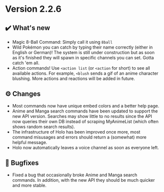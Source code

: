 # Version 2.2.6

## ✔️ What's new

- Magic 8-Ball Command: Simply call it using `8ball`
- Wild Pokémon you can catch by typing their name correctly (either in English or German)! The system is still under construction but as soon as it's finished they will spawn in specific channels you can set. Gotta catch 'em all.
- Action commands! Use `<action list` (or `<action` for short) to see all available actions. For example, `<blush` sends a gif of an anime character blushing. More actions and reactions will be added in future.

## ⚙️ Changes

- Most commands now have unique embed colors and a better help page.
- Anime and Manga search commands have been updated to support the new API version. Searches may show little to no results since the API now queries their own DB instead of scraping MyAnimeList (which often shows random search results).
- The infrastructure of Holo has been improved once more, most command misusages and errors should return a (somewhat) more helpful message.
- Holo now automatically leaves a voice channel as soon as everyone left.

## 🐜 Bugfixes

- Fixed a bug that occasionally broke Anime and Manga search commands. In addition, with the new API they should be much quicker and more stable.
